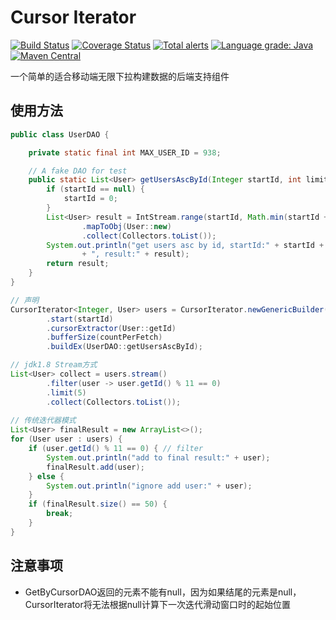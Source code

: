 Cursor Iterator
=======================
[![Build Status](https://travis-ci.org/PhantomThief/cursor-iterator.svg)](https://travis-ci.org/PhantomThief/cursor-iterator)
[![Coverage Status](https://coveralls.io/repos/PhantomThief/cursor-iterator/badge.svg?branch=master)](https://coveralls.io/r/PhantomThief/cursor-iterator?branch=master)
[![Total alerts](https://img.shields.io/lgtm/alerts/g/PhantomThief/cursor-iterator.svg?logo=lgtm&logoWidth=18)](https://lgtm.com/projects/g/PhantomThief/cursor-iterator/alerts/)
[![Language grade: Java](https://img.shields.io/lgtm/grade/java/g/PhantomThief/cursor-iterator.svg?logo=lgtm&logoWidth=18)](https://lgtm.com/projects/g/PhantomThief/cursor-iterator/context:java)
[![Maven Central](https://img.shields.io/maven-central/v/com.github.phantomthief/cursor-iterator)](https://search.maven.org/artifact/com.github.phantomthief/cursor-iterator/)

一个简单的适合移动端无限下拉构建数据的后端支持组件 

## 使用方法

```Java
public class UserDAO {

    private static final int MAX_USER_ID = 938;

    // A fake DAO for test
    public static List<User> getUsersAscById(Integer startId, int limit) {
        if (startId == null) {
            startId = 0;
        }
        List<User> result = IntStream.range(startId, Math.min(startId + limit, MAX_USER_ID))
                .mapToObj(User::new)
                .collect(Collectors.toList());
        System.out.println("get users asc by id, startId:" + startId + ", limit:" + limit
                + ", result:" + result);
        return result;
    }
}

// 声明
CursorIterator<Integer, User> users = CursorIterator.newGenericBuilder()
        .start(startId)
        .cursorExtractor(User::getId)
        .bufferSize(countPerFetch)
        .buildEx(UserDAO::getUsersAscById);

// jdk1.8 Stream方式
List<User> collect = users.stream()
		.filter(user -> user.getId() % 11 == 0)
		.limit(5)
        .collect(Collectors.toList());
        
// 传统迭代器模式
List<User> finalResult = new ArrayList<>();
for (User user : users) {
    if (user.getId() % 11 == 0) { // filter
        System.out.println("add to final result:" + user);
        finalResult.add(user);
    } else {
        System.out.println("ignore add user:" + user);
    }
    if (finalResult.size() == 50) {
        break;
    }
}
```

## 注意事项

* GetByCursorDAO返回的元素不能有null，因为如果结尾的元素是null，CursorIterator将无法根据null计算下一次迭代滑动窗口时的起始位置